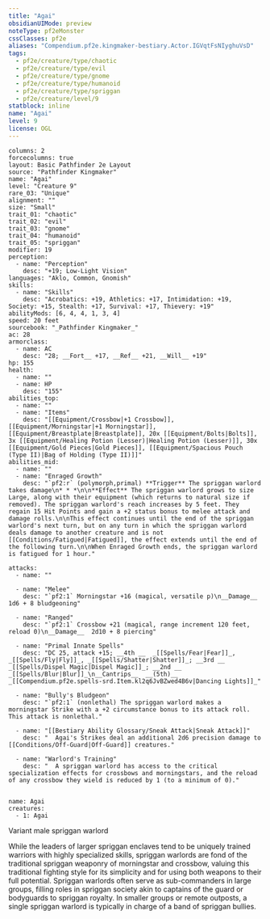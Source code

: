 ```yaml
---
title: "Agai"
obsidianUIMode: preview
noteType: pf2eMonster
cssClasses: pf2e
aliases: "Compendium.pf2e.kingmaker-bestiary.Actor.IGVqtFsNIyghuVsD" 
tags:
  - pf2e/creature/type/chaotic
  - pf2e/creature/type/evil
  - pf2e/creature/type/gnome
  - pf2e/creature/type/humanoid
  - pf2e/creature/type/spriggan
  - pf2e/creature/level/9
statblock: inline
name: "Agai"
level: 9
license: OGL
---
```


```statblock
columns: 2
forcecolumns: true
layout: Basic Pathfinder 2e Layout
source: "Pathfinder Kingmaker"
name: "Agai"
level: "Creature 9"
rare_03: "Unique"
alignment: ""
size: "Small"
trait_01: "chaotic"
trait_02: "evil"
trait_03: "gnome"
trait_04: "humanoid"
trait_05: "spriggan"
modifier: 19
perception:
  - name: "Perception"
    desc: "+19; Low-Light Vision"
languages: "Aklo, Common, Gnomish"
skills:
  - name: "Skills"
    desc: "Acrobatics: +19, Athletics: +17, Intimidation: +19, Society: +15, Stealth: +17, Survival: +17, Thievery: +19"
abilityMods: [6, 4, 4, 1, 3, 4]
speed: 20 feet
sourcebook: "_Pathfinder Kingmaker_"
ac: 28
armorclass:
  - name: AC
    desc: "28; __Fort__ +17, __Ref__ +21, __Will__ +19"
hp: 155
health:
  - name: ""
  - name: HP
    desc: "155"
abilities_top:
  - name: ""
  - name: "Items"
    desc: "[[Equipment/Crossbow|+1 Crossbow]], [[Equipment/Morningstar|+1 Morningstar]], [[Equipment/Breastplate|Breastplate]], 20x [[Equipment/Bolts|Bolts]], 3x [[Equipment/Healing Potion (Lesser)|Healing Potion (Lesser)]], 30x [[Equipment/Gold Pieces|Gold Pieces]], [[Equipment/Spacious Pouch (Type II)|Bag of Holding (Type II)]]"
abilities_mid:
  - name: ""
  - name: "Enraged Growth"
    desc: "`pf2:r` (polymorph,primal) **Trigger** The spriggan warlord takes damage\n* * *\n\n**Effect** The spriggan warlord grows to size Large, along with their equipment (which returns to natural size if removed). The spriggan warlord's reach increases by 5 feet. They regain 15 Hit Points and gain a +2 status bonus to melee attack and damage rolls.\n\nThis effect continues until the end of the spriggan warlord's next turn, but on any turn in which the spriggan warlord deals damage to another creature and is not [[Conditions/Fatigued|Fatigued]], the effect extends until the end of the following turn.\n\nWhen Enraged Growth ends, the spriggan warlord is fatigued for 1 hour."

attacks:
  - name: ""

  - name: "Melee"
    desc: "`pf2:1` Morningstar +16 (magical, versatile p)\n__Damage__  1d6 + 8 bludgeoning"

  - name: "Ranged"
    desc: "`pf2:1` Crossbow +21 (magical, range increment 120 feet, reload 0)\n__Damage__  2d10 + 8 piercing"

  - name: "Primal Innate Spells"
    desc: "DC 25, attack +15; __4th __  _[[Spells/Fear|Fear]]_, _[[Spells/Fly|Fly]]_, _[[Spells/Shatter|Shatter]]_; __3rd __  _[[Spells/Dispel Magic|Dispel Magic]]_; __2nd __  _[[Spells/Blur|Blur]]_\n__Cantrips__  __(5th)__ _[[Compendium.pf2e.spells-srd.Item.kl2q6JvBZwed4B6v|Dancing Lights]]_"

  - name: "Bully's Bludgeon"
    desc: "`pf2:1` (nonlethal) The spriggan warlord makes a morningstar Strike with a +2 circumstance bonus to its attack roll. This attack is nonlethal."

  - name: "[[Bestiary Ability Glossary/Sneak Attack|Sneak Attack]]"
    desc: "  Agai's Strikes deal an additional 2d6 precision damage to [[Conditions/Off-Guard|Off-Guard]] creatures."

  - name: "Warlord's Training"
    desc: "  A spriggan warlord has access to the critical specialization effects for crossbows and morningstars, and the reload of any crossbow they wield is reduced by 1 (to a minimum of 0)."
 
```

```encounter-table
name: Agai
creatures:
  - 1: Agai
```


Variant male spriggan warlord

While the leaders of larger spriggan enclaves tend to be uniquely trained warriors with highly specialized skills, spriggan warlords are fond of the traditional spriggan weaponry of morningstar and crossbow, valuing this traditional fighting style for its simplicity and for using both weapons to their full potential. Spriggan warlords often serve as sub-commanders in large groups, filling roles in spriggan society akin to captains of the guard or bodyguards to spriggan royalty. In smaller groups or remote outposts, a single spriggan warlord is typically in charge of a band of spriggan bullies.
